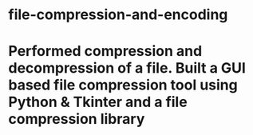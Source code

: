 # file-compression-and-encoding

# Performed compression and decompression of a file. Built a GUI based file compression tool using Python & Tkinter and a file compression library
